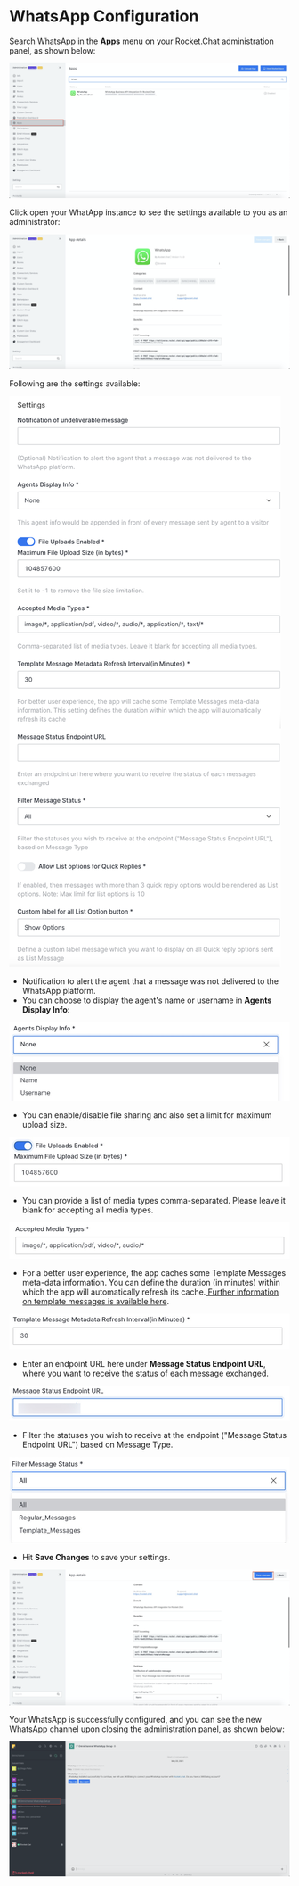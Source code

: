 # WhatsApp Configuration

Search WhatsApp in the **Apps** menu on your Rocket.Chat administration panel, as shown below:

![](<../../../../../.gitbook/assets/image (429).png>)

Click open your WhatApp instance to see the settings available to you as an administrator:‌

![](<../../../../../.gitbook/assets/image (431).png>)

Following are the settings available:‌

![](<../../../../../.gitbook/assets/image (641) (1) (1) (1) (1).png>)



* Notification to alert the agent that a message was not delivered to the WhatsApp platform.
* You can choose to display the agent's name or username in **Agents Display Info**:

![](<../../../../../.gitbook/assets/image (433).png>)

* You can enable/disable file sharing and also set a limit for maximum upload size.

![](<../../../../../.gitbook/assets/image (434).png>)

* You can provide a list of media types comma-separated. Please leave it blank for accepting all media types.

![](<../../../../../.gitbook/assets/image (435).png>)

* For a better user experience, the app caches some Template Messages meta-data information. You can define the duration (in minutes) within which the app will automatically refresh its cache.[  Further information on template messages is available here](https://developer.rocket.chat/guides/developer/apps-dev-guides/whatsapp-integration).

![](<../../../../../.gitbook/assets/image (437).png>)

* Enter an endpoint URL here under **Message Status Endpoint URL**, where you want to receive the status of each message exchanged.

![](<../../../../../.gitbook/assets/image (438).png>)

* Filter the statuses you wish to receive at the endpoint ("Message Status Endpoint URL") based on Message Type.

![](<../../../../../.gitbook/assets/image (439).png>)

* Hit **Save Changes** to save your settings.

![](<../../../../../.gitbook/assets/image (441).png>)

‌Your WhatsApp is successfully configured, and you can see the new WhatsApp channel upon closing the administration panel, as shown below:

![](<../../../../../.gitbook/assets/image (442).png>)
